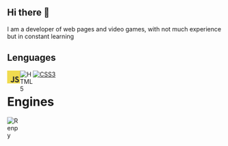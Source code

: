 ## Hi there 👋
I am a developer of web pages and video games, with not much experience but in constant learning

## Lenguages
[<img align="left" alt="JavaScript" width="30px" src="https://raw.githubusercontent.com/github/explore/80688e429a7d4ef2fca1e82350fe8e3517d3494d/topics/javascript/javascript.png" />](https://www.javascript.com/)
[<img align="left" alt="HTML5" width="30px" src="https://image.flaticon.com/icons/png/512/1216/1216733.png" />](https://developer.mozilla.org/en-US/docs/Web/Guide/HTML/HTML5)
[<img  alt="CSS3" width="30px" src="https://cdn4.iconfinder.com/data/icons/social-media-logos-6/512/121-css3-512.png" />](https://developer.mozilla.org/en-US/docs/Web/CSS)

# Engines

[<img align="left" alt="Renpy" width="30px" src="https://www.globalnerdy.com/wp-content/uploads/2020/07/renpy-icon.png" />](https://www.renpy.org/)







